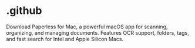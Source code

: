 # .github
Download Paperless for Mac, a powerful macOS app for scanning, organizing, and managing documents. Features OCR support, folders, tags, and fast search for Intel and Apple Silicon Macs.
